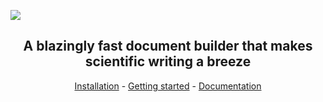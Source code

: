 ![](https://raw.githubusercontent.com/kmaasrud/kodb/rewrite-in-go/doc/assets/card_header.png)

<h2 align="center">A blazingly fast document builder that makes scientific writing a breeze</h2>

<p align="center"><a href="/">Installation</a> - <a href="/">Getting started</a> - <a href="/">Documentation</a></p>
